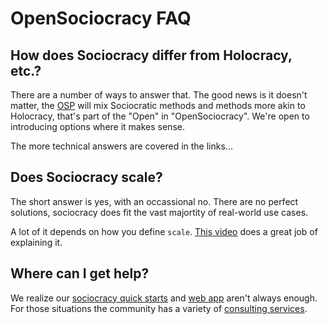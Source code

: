 # OpenSociocracy FAQ


## How does Sociocracy differ from Holocracy, etc.?

There are a number of ways to answer that. The good news is it doesn't matter, the [OSP](/glossary/#osp) will mix Sociocratic methods and methods more akin to Holocracy, that's part of the "Open" in "OpenSociocracy". We're open to introducing options where it makes sense.

The more technical answers are covered in the links...

## Does Sociocracy scale?

The short answer is yes, with an occassional no. There are no perfect solutions, sociocracy does fit the vast majortity of real-world use cases.

A lot of it depends on how you define `scale`. [This video](https://www.youtube.com/watch?v=yPgm53QDU3c) does a great job of explaining it.

## Where can I get help?

We realize our [sociocracy quick starts](/quick-start/) and [web app](https://logbook.opensociocracy.org) aren't always enough. For those situations the community has a variety of [consulting services](/resources/sociocracy-consulting-services/). 
